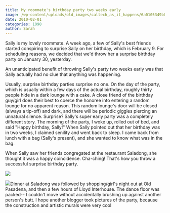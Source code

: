 ```yaml
---
title: My roommate's birthday party two weeks early
image: /wp-content/uploads/old_images/caltech_as_it_happens/6a0105349b8251970b01287739c531970c.jpg
date: 2010-02-01
categories: 1098
author: Sarah
---
```


Sally is my lovely roommate. A week ago, a few of Sally's best friends started conspiring to surprise Sally on her birthday, which is February 9. For scheduling reasons, we decided that we'd throw her a surprise birthday party on January 30, yesterday.

An unanticipated benefit of throwing Sally's party two weeks early was that Sally actually had no clue that anything was happening.

Usually, surprise birthday parties surprise no one. On the day of the party, which is usually within a few days of the actual birthday, roughly thirty people hide in a dark lounge with a cake. A close friend of the birthday guy/girl does their best to coerce the honoree into entering a random lounge for no apparent reason. This random lounge's door will be closed (always a tip-off) and dark, and there will be periodic giggles piercing an unnatural silence. Surprise?
Sally's super early party was a completely different story. The morning of the party, I woke up, rolled out of bed, and said "Happy birthday, Sally!" When Sally pointed out that her birthday was in two weeks, I claimed senility and went back to sleep. I came back from lunch with a bag (Sally's present), and she wanted to know what was in the bag.

When Sally saw her friends congregated at the restaurant Saladong, she thought it was a happy coincidence. Cha-ching! That's how you throw a successful surprise birthday party.


![](/old_images/caltech_as_it_happens/6a0105349b8251970b0120a8368a3b970b.jpg)

![](/old_images/caltech_as_it_happens/6a0105349b8251970b0120a8367abf970b.jpg)Dinner at Saladong was followed by shopping/girl's night out at Old Pasadena, and then a few hours of Lloyd Interhouse. The dance floor was packed-- I couldn't move without accidentally brushing up against another person's butt. I hope another blogger took pictures of the party, because the construction and artistic murals were very cool
